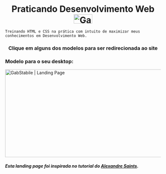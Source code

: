 <h1 align="center">
   Praticando Desenvolvimento Web <a href="https://i.gifer.com/YKpv.gif" target="_blank" real="external"> <img title="Mario e Luigi"   alt="GabStabile | Landing Page" height="30" width="60" src="https://user-images.githubusercontent.com/92516683/172506108-0668c2ce-4c14-4a9e-b2fe-365ec0ecd698.gif"> </a>
</h1>

<p>

    Treinando HTML e CSS na prática com intuito de maximizar meus conhecimentos em Desenvolvimento Web.
</p>

<h3 align="center"> 
  Clique em alguns dos modelos para ser redirecionada ao site 
</h3>



<div align="left">
    <h3>Modelo para o seu desktop:</h3>
    <a href="https://gabstabile.github.io/landing_page/" target="_blank" real="external"> <img title="Landing Page"   alt="GabStabile | Landing Page" height="285" width="509" src="https://user-images.githubusercontent.com/92516683/172499964-dc75ca5b-8807-4cb6-870e-37df37b6de28.gif"> </a>
</div>



<div>
    <h5> 
       Esta landing page foi inspirada no tutorial do <a href="https://github.com/alexandresaints/landing-page-tutorial" target="_blank" real="external"> Alexandre              Saints</a>.
    </h5>
</div>
